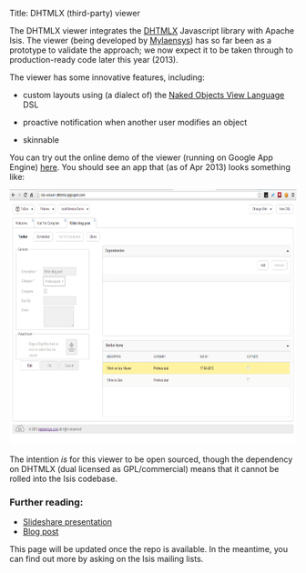 Title: DHTMLX (third-party) viewer

The DHTMLX viewer integrates the [DHTMLX](http://dhtmlx.com) Javascript library with Apache Isis.  The viewer (being developed by [Mylaensys](http://www.mylaensys.com/)) has so far been as a prototype to validate the approach; we now expect it to be taken through to production-ready code later this year (2013).

The viewer has some innovative features, including:

* custom layouts using (a dialect of) the [Naked Objects View Language](http://www.slideshare.net/marciusbrandao/naked-objects-view-languageinfo-brasil) DSL

* proactive notification when another user modifies an object

* skinnable

You can try out the online demo of the viewer (running on Google App Engine) [here](http://isis-viewer-dhtmlx.appspot.com).  You should see an app that (as of Apr 2013) looks something like:

<img src="images/isis-dhtmlx-viewer-screenshot-01.png" width="700" height="449"></img>

The intention *is* for this viewer to be open sourced, though the dependency on DHTMLX (dual licensed as GPL/commercial) means that it cannot be rolled into the Isis codebase.


### Further reading:

- [Slideshare presentation](http://www.slideshare.net/mylaensys/dhtmlx-isis-viewer)
- [Blog post](http://blog.mylaensys.com/2013/04/isis-viewer-dhtmlx-preview.html)

This page will be updated once the repo is available.  In the meantime, you can find out more by asking on the Isis mailing lists.
